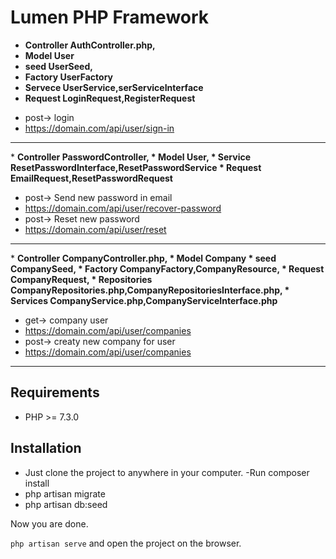 # Lumen PHP Framework

* <b>Controller AuthController.php, 
* Model User
* seed UserSeed, 
* Factory UserFactory
* Servece UserService,serServiceInterface
* Request LoginRequest,RegisterRequest</b>

- post-> login
-  https://domain.com/api/user/sign-in

<hr>
* <b>Controller PasswordController, 
* Model User,
* Service ResetPasswordInterface,ResetPasswordService
* Request EmailRequest,ResetPasswordRequest </b>

- post-> Send new password in email
- https://domain.com/api/user/recover-password
- post-> Reset new password
- https://domain.com/api/user/reset
<hr>
* <b>Controller CompanyController.php, 
* Model Company
* seed CompanySeed, 
* Factory CompanyFactory,CompanyResource,
* Request CompanyRequest,
* Repositories CompanyRepositories.php,CompanyRepositoriesInterface.php,
* Services CompanyService.php,CompanyServiceInterface.php</b>

- get->  company user
- https://domain.com/api/user/companies
- post-> creaty new company for user
- https://domain.com/api/user/companies
 <hr>


## Requirements

- PHP >= 7.3.0

## Installation

- Just clone the project to anywhere in your computer.
  -Run  composer install  <br>
- php artisan migrate
- php artisan db:seed

Now you are done.
<br>

` php artisan serve ` and open the project on the browser. 
